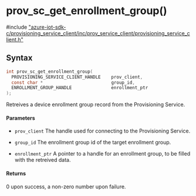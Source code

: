 # prov_sc_get_enrollment_group()

\#include ["azure-iot-sdk-c/provisioning_service_client/inc/prov_service_client/provisioning_service_client.h"](../iot-c-ref-provisioning-service-client-h.md)  

## Syntax

```C
int prov_sc_get_enrollment_group(
  PROVISIONING_SERVICE_CLIENT_HANDLE  	prov_client,
  const char *                        	group_id,
  ENROLLMENT_GROUP_HANDLE             	enrollment_ptr
);

```

Retreives a device enrollment group record from the Provisioning Service.

#### Parameters
* `prov_client` The handle used for connecting to the Provisioning Service. 

* `group_id` The enrollment group id of the target enrollment group. 

* `enrollment_ptr` A pointer to a handle for an enrollment group, to be filled with the retreived data.

#### Returns
0 upon success, a non-zero number upon failure.

